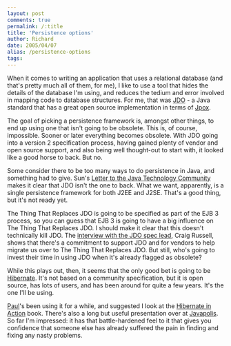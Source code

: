 ```yaml
---
layout: post
comments: true
permalink: /:title
title: 'Persistence options'
author: Richard
date: 2005/04/07
alias: /persistence-options
tags:
---
```


When it comes to writing an application that uses a relational database
(and that's pretty much all of them, for me), I like to use a tool that
hides the details of the database I'm using, and reduces the tedium and
error involved in mapping code to database structures. For me, that was
[JDO][] - a Java standard that has a great open source implementation in
terms of [Jpox][].

The goal of picking a persistence framework is, amongst other things, to
end up using one that isn't going to be obsolete. This is, of course,
impossible. Sooner or later everything becomes obsolete. With JDO going
into a version 2 specification process, having gained plenty of vendor
and open source support, and also being well thought-out to start with,
it looked like a good horse to back. But no.

Some consider there to be too many ways to do persistence in Java, and
something had to give. Sun's [Letter to the Java Technology Community][]
makes it clear that JDO isn't the one to back. What we want, apparently,
is a single persistence framework for both J2EE and J2SE. That's a good
thing, but it's not ready yet.

The Thing That Replaces JDO is going to be specified as part of the EJB
3 process, so you can guess that EJB 3 is going to have a big influence
on The Thing That Replaces JDO. I should make it clear that this doesn't
technically kill JDO. The [interview with the JDO spec lead][], Craig
Russell, shows that there's a commitment to support JDO and for vendors
to help migrate us over to The Thing That Replaces JDO. But still, who's
going to invest their time in using JDO when it's already flagged as
obsolete?

While this plays out, then, it seems that the only good bet is going to
be [Hibernate][]. It's not based on a community specification, but it is
open source, has lots of users, and has been around for quite a few
years. It's the one I'll be using.

[Paul][]'s been using it for a while, and suggested I look at the
[Hibernate in Action][] book. There's also a long but useful
presentation over at [Javapolis][]. So far I'm impressed: it has that
battle-hardened feel to it that gives you confidence that someone else
has already suffered the pain in finding and fixing any nasty problems.


  [JDO]: http://www.jdocentral.com/
  [Jpox]: http://www.jpox.org/
  [Letter to the Java Technology Community]: http://java.sun.com/j2ee/letter/persistence.html
  [interview with the JDO spec lead]: http://www.jdocentral.com/JDO_Commentary_CraigRussell_3.html
  [Hibernate]: http://www.hibernate.org/
  [Paul]: http://www.goulbourn.com/
  [Hibernate in Action]: http://www.manning.com/bauer
  [Javapolis]: http://www.javalobby.org/av/javapolis/
